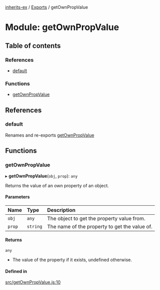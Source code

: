 [inherits-ex](../README.md) / [Exports](../modules.md) / getOwnPropValue

# Module: getOwnPropValue

## Table of contents

### References

- [default](getOwnPropValue.md#default)

### Functions

- [getOwnPropValue](getOwnPropValue.md#getownpropvalue)

## References

### default

Renames and re-exports [getOwnPropValue](getOwnPropValue.md#getownpropvalue)

## Functions

### getOwnPropValue

▸ **getOwnPropValue**(`obj`, `prop`): `any`

Returns the value of an own property of an object.

#### Parameters

| Name | Type | Description |
| :------ | :------ | :------ |
| `obj` | `any` | The object to get the property value from. |
| `prop` | `string` | The name of the property to get the value of. |

#### Returns

`any`

- The value of the property if it exists, undefined otherwise.

#### Defined in

[src/getOwnPropValue.js:10](https://github.com/snowyu/inherits-ex.js/blob/fe6c4cf/src/getOwnPropValue.js#L10)
